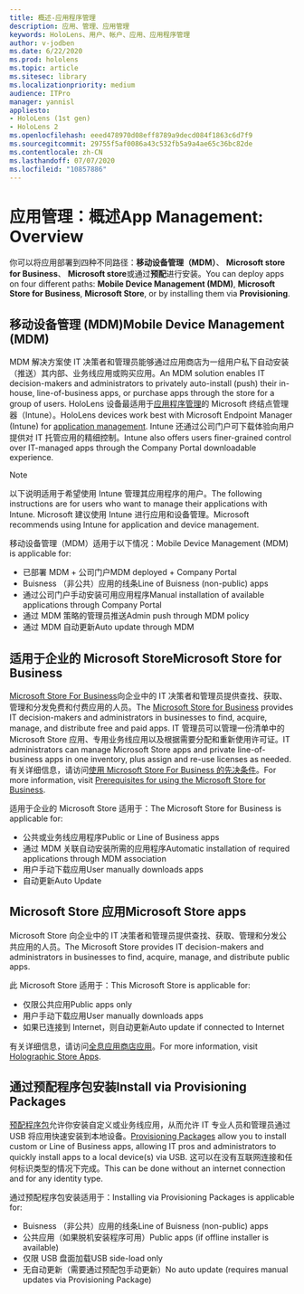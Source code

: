 ```yaml
---
title: 概述-应用程序管理
description: 应用、管理、应用管理
keywords: HoloLens、用户、帐户、应用、应用程序管理
author: v-jodben
ms.date: 6/22/2020
ms.prod: hololens
ms.topic: article
ms.sitesec: library
ms.localizationpriority: medium
audience: ITPro
manager: yannisl
appliesto:
- HoloLens (1st gen)
- HoloLens 2
ms.openlocfilehash: eeed478970d08eff8789a9decd084f1863c6d7f9
ms.sourcegitcommit: 29755f5af0086a43c532fb5a9a4ae65c36bc82de
ms.contentlocale: zh-CN
ms.lasthandoff: 07/07/2020
ms.locfileid: "10857886"
---
```

# <span data-ttu-id="6fc96-104">应用管理：概述</span><span class="sxs-lookup"><span data-stu-id="6fc96-104">App Management: Overview</span></span>

<span data-ttu-id="6fc96-105">你可以将应用部署到四种不同路径：**移动设备管理（MDM）**、 **Microsoft store for Business**、 **Microsoft store**或通过**预配**进行安装。</span><span class="sxs-lookup"><span data-stu-id="6fc96-105">You can deploy apps on four different paths: **Mobile Device Management (MDM)**, **Microsoft Store for Business**, **Microsoft Store**, or by installing them via **Provisioning**.</span></span> 

## <span data-ttu-id="6fc96-106">移动设备管理 (MDM)</span><span class="sxs-lookup"><span data-stu-id="6fc96-106">Mobile Device Management (MDM)</span></span>

<span data-ttu-id="6fc96-107">MDM 解决方案使 IT 决策者和管理员能够通过应用商店为一组用户私下自动安装（推送）其内部、业务线应用或购买应用。</span><span class="sxs-lookup"><span data-stu-id="6fc96-107">An MDM solution enables IT decision-makers and administrators to privately auto-install (push) their in-house, line-of-business apps, or purchase apps through the store for a group of users.</span></span> <span data-ttu-id="6fc96-108">HoloLens 设备最适用于[应用程序管理](app-deploy-intune.md)的 Microsoft 终结点管理器（Intune）。</span><span class="sxs-lookup"><span data-stu-id="6fc96-108">HoloLens devices work best with Microsoft Endpoint Manager (Intune) for [application management](app-deploy-intune.md).</span></span> <span data-ttu-id="6fc96-109">Intune 还通过公司门户可下载体验向用户提供对 IT 托管应用的精细控制。</span><span class="sxs-lookup"><span data-stu-id="6fc96-109">Intune also offers users finer-grained control over IT-managed apps through the Company Portal downloadable experience.</span></span>

> [!NOTE] 
> <span data-ttu-id="6fc96-110">以下说明适用于希望使用 Intune 管理其应用程序的用户。</span><span class="sxs-lookup"><span data-stu-id="6fc96-110">The following instructions are for users who want to manage their applications with Intune.</span></span> <span data-ttu-id="6fc96-111">Microsoft 建议使用 Intune 进行应用和设备管理。</span><span class="sxs-lookup"><span data-stu-id="6fc96-111">Microsoft recommends using Intune for application and device management.</span></span>
    
<span data-ttu-id="6fc96-112">移动设备管理（MDM）适用于以下情况：</span><span class="sxs-lookup"><span data-stu-id="6fc96-112">Mobile Device Management (MDM) is applicable for:</span></span> 
* <span data-ttu-id="6fc96-113">已部署 MDM + 公司门户</span><span class="sxs-lookup"><span data-stu-id="6fc96-113">MDM deployed + Company Portal</span></span> 
* <span data-ttu-id="6fc96-114">Buisness （非公共）应用的线条</span><span class="sxs-lookup"><span data-stu-id="6fc96-114">Line of Buisness (non-public) apps</span></span>
* <span data-ttu-id="6fc96-115">通过公司门户手动安装可用应用程序</span><span class="sxs-lookup"><span data-stu-id="6fc96-115">Manual installation of available applications through Company Portal</span></span>
* <span data-ttu-id="6fc96-116">通过 MDM 策略的管理员推送</span><span class="sxs-lookup"><span data-stu-id="6fc96-116">Admin push through MDM policy</span></span>
* <span data-ttu-id="6fc96-117">通过 MDM 自动更新</span><span class="sxs-lookup"><span data-stu-id="6fc96-117">Auto update through MDM</span></span>

## <span data-ttu-id="6fc96-118">适用于企业的 Microsoft Store</span><span class="sxs-lookup"><span data-stu-id="6fc96-118">Microsoft Store for Business</span></span>

<span data-ttu-id="6fc96-119">[Microsoft Store For Business](app-deploy-store-business.md)向企业中的 IT 决策者和管理员提供查找、获取、管理和分发免费和付费应用的人员。</span><span class="sxs-lookup"><span data-stu-id="6fc96-119">The [Microsoft Store for Business](app-deploy-store-business.md) provides IT decision-makers and administrators in businesses to find, acquire, manage, and distribute free and paid apps.</span></span> <span data-ttu-id="6fc96-120">IT 管理员可以管理一份清单中的 Microsoft Store 应用、专用业务线应用以及根据需要分配和重新使用许可证。</span><span class="sxs-lookup"><span data-stu-id="6fc96-120">IT administrators can manage Microsoft Store apps and private line-of-business apps in one inventory, plus assign and re-use licenses as needed.</span></span> <span data-ttu-id="6fc96-121">有关详细信息，请访问[使用 Microsoft Store For Business 的先决条件](https://docs.microsoft.com/microsoft-store/prerequisites-microsoft-store-for-business)。</span><span class="sxs-lookup"><span data-stu-id="6fc96-121">For more information, visit [Prerequisites for using the Microsoft Store for Business](https://docs.microsoft.com/microsoft-store/prerequisites-microsoft-store-for-business).</span></span>
    
<span data-ttu-id="6fc96-122">适用于企业的 Microsoft Store 适用于：</span><span class="sxs-lookup"><span data-stu-id="6fc96-122">The Microsoft Store for Business is applicable for:</span></span> 
* <span data-ttu-id="6fc96-123">公共或业务线应用程序</span><span class="sxs-lookup"><span data-stu-id="6fc96-123">Public or Line of Business apps</span></span>
* <span data-ttu-id="6fc96-124">通过 MDM 关联自动安装所需的应用程序</span><span class="sxs-lookup"><span data-stu-id="6fc96-124">Automatic installation of required applications through MDM association</span></span>
* <span data-ttu-id="6fc96-125">用户手动下载应用</span><span class="sxs-lookup"><span data-stu-id="6fc96-125">User manually downloads apps</span></span>
* <span data-ttu-id="6fc96-126">自动更新</span><span class="sxs-lookup"><span data-stu-id="6fc96-126">Auto Update</span></span>

## <span data-ttu-id="6fc96-127">Microsoft Store 应用</span><span class="sxs-lookup"><span data-stu-id="6fc96-127">Microsoft Store apps</span></span>

<span data-ttu-id="6fc96-128">Microsoft Store 向企业中的 IT 决策者和管理员提供查找、获取、管理和分发公共应用的人员。</span><span class="sxs-lookup"><span data-stu-id="6fc96-128">The Microsoft Store provides IT decision-makers and administrators in businesses to find, acquire, manage, and distribute public apps.</span></span>
    
<span data-ttu-id="6fc96-129">此 Microsoft Store 适用于：</span><span class="sxs-lookup"><span data-stu-id="6fc96-129">This Microsoft Store is applicable for:</span></span> 
* <span data-ttu-id="6fc96-130">仅限公共应用</span><span class="sxs-lookup"><span data-stu-id="6fc96-130">Public apps only</span></span>
* <span data-ttu-id="6fc96-131">用户手动下载应用</span><span class="sxs-lookup"><span data-stu-id="6fc96-131">User manually downloads apps</span></span>
* <span data-ttu-id="6fc96-132">如果已连接到 Internet，则自动更新</span><span class="sxs-lookup"><span data-stu-id="6fc96-132">Auto update if connected to Internet</span></span>

<span data-ttu-id="6fc96-133">有关详细信息，请访问[全息应用商店应用](https://docs.microsoft.com/hololens/holographic-store-apps)。</span><span class="sxs-lookup"><span data-stu-id="6fc96-133">For more information, visit [Holographic Store Apps](https://docs.microsoft.com/hololens/holographic-store-apps).</span></span>

## <span data-ttu-id="6fc96-134">通过预配程序包安装</span><span class="sxs-lookup"><span data-stu-id="6fc96-134">Install via Provisioning Packages</span></span>

<span data-ttu-id="6fc96-135">[预配程序包](app-deploy-provisioning-package.md)允许你安装自定义或业务线应用，从而允许 IT 专业人员和管理员通过 USB 将应用快速安装到本地设备。</span><span class="sxs-lookup"><span data-stu-id="6fc96-135">[Provisioning Packages](app-deploy-provisioning-package.md) allow you to install custom or Line of Business apps, allowing IT pros and administrators to quickly install apps to a local device(s) via USB.</span></span> <span data-ttu-id="6fc96-136">这可以在没有互联网连接和任何标识类型的情况下完成。</span><span class="sxs-lookup"><span data-stu-id="6fc96-136">This can be done without an internet connection and for any identity type.</span></span>
    
<span data-ttu-id="6fc96-137">通过预配程序包安装适用于：</span><span class="sxs-lookup"><span data-stu-id="6fc96-137">Installing via Provisioning Packages is applicable for:</span></span> 
* <span data-ttu-id="6fc96-138">Buisness （非公共）应用的线条</span><span class="sxs-lookup"><span data-stu-id="6fc96-138">Line of Buisness (non-public) apps</span></span>
* <span data-ttu-id="6fc96-139">公共应用（如果脱机安装程序可用）</span><span class="sxs-lookup"><span data-stu-id="6fc96-139">Public apps (if offline installer is available)</span></span>
* <span data-ttu-id="6fc96-140">仅限 USB 盘面加载</span><span class="sxs-lookup"><span data-stu-id="6fc96-140">USB side-load only</span></span>
* <span data-ttu-id="6fc96-141">无自动更新（需要通过预配包手动更新）</span><span class="sxs-lookup"><span data-stu-id="6fc96-141">No auto update (requires manual updates via Provisioning Package)</span></span>
